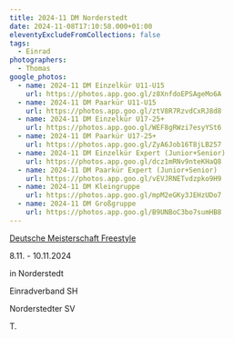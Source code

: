 ```yaml
---
title: 2024-11 DM Norderstedt
date: 2024-11-08T17:10:58.000+01:00
eleventyExcludeFromCollections: false
tags:
  - Einrad
photographers:
  - Thomas
google_photos:
  - name: 2024-11 DM Einzelkür U11-U15
    url: https://photos.app.goo.gl/z8XnfdoEPSAgeMo6A
  - name: 2024-11 DM Paarkür U11-U15
    url: https://photos.app.goo.gl/ztV8R7RzvdCxRJ8d8
  - name: 2024-11 DM Einzelkür U17-25+
    url: https://photos.app.goo.gl/WEF8gRWzi7esyYSt6
  - name: 2024-11 DM Paarkür U17-25+
    url: https://photos.app.goo.gl/ZyA6Job16T8jLB257
  - name: 2024-11 DM Einzelkür Expert (Junior+Senior)
    url: https://photos.app.goo.gl/dcz1mRNv9nteKHaQ8
  - name: 2024-11 DM Paarkür Expert (Junior+Senior)
    url: https://photos.app.goo.gl/vEVJRNETvdzpko9H9
  - name: 2024-11 DM Kleingruppe
    url: https://photos.app.goo.gl/mpM2eGKy3JEHzUDo7
  - name: 2024-11 DM Großgruppe
    url: https://photos.app.goo.gl/B9UNBoC3bo7sumHB8
---
```

[Deutsche Meisterschaft Freestyle](https://www.einradverband.de/event/deutsche-meisterschaft-freestyle-3/)

8.11. - 10.11.2024

in Norderstedt

Einradverband SH

Norderstedter SV

T.

